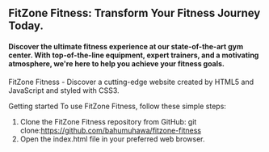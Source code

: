 ## FitZone Fitness: Transform Your Fitness Journey Today.

#### Discover the ultimate fitness experience at our state-of-the-art gym center. With top-of-the-line equipment, expert trainers, and a motivating atmosphere, we're here to help you achieve your fitness goals.

FitZone Fitness - Discover a cutting-edge website created by HTML5 and JavaScript and styled with CSS3.

Getting started To use FitZone Fitness, follow these simple steps:
1. Clone the FitZone Fitness repository from GitHub: git clone:https://github.com/bahumuhawa/fitzone-fitness
2. Open the index.html file in your preferred web browser.
